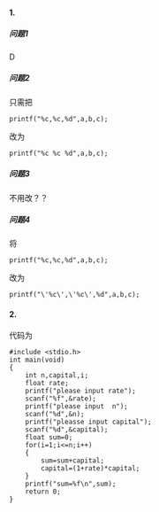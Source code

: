 #### 1.
##### 问题1
D
##### 问题2
只需把
```
printf("%c,%c,%d",a,b,c);
```
改为
```
printf("%c %c %d",a,b,c);
```
##### 问题3
不用改？？
##### 问题4
将
```
printf("%c,%c,%d",a,b,c);
```
改为
```
printf("\'%c\',\'%c\',%d",a,b,c);
```
#### 2.
代码为
```
#include <stdio.h>
int main(void)
{
    int n,capital,i;
    float rate;
    printf("please input rate");
    scanf("%f",&rate);
    printf("please input  n");
    scanf("%d",&n);
    printf("pleasse input capital");
    scanf("%d",&capital);
    float sum=0;
    for(i=1;i<=n;i++)
    {
        sum=sum+capital;
        capital=(1+rate)*capital;
    }
    printf("sum=%f\n",sum);
    return 0;
}
```
